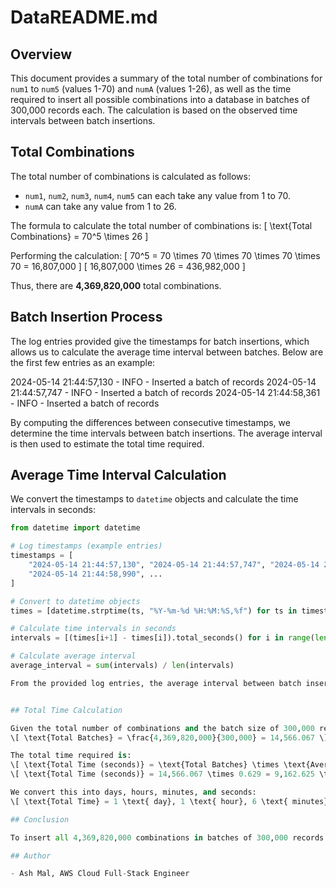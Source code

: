 # DataREADME.md

## Overview

This document provides a summary of the total number of combinations for `num1` to `num5` (values 1-70) and `numA` (values 1-26), as well as the time required to insert all possible combinations into a database in batches of 300,000 records each. The calculation is based on the observed time intervals between batch insertions.


## Total Combinations

The total number of combinations is calculated as follows:

- `num1`, `num2`, `num3`, `num4`, `num5` can each take any value from 1 to 70.
- `numA` can take any value from 1 to 26.

The formula to calculate the total number of combinations is:
\[ \text{Total Combinations} = 70^5 \times 26 \]

Performing the calculation:
\[ 70^5 = 70 \times 70 \times 70 \times 70 \times 70 = 16,807,000 \]
\[ 16,807,000 \times 26 = 436,982,000 \]

Thus, there are **4,369,820,000** total combinations.


## Batch Insertion Process

The log entries provided give the timestamps for batch insertions, which allows us to calculate the average time interval between batches. Below are the first few entries as an example:

2024-05-14 21:44:57,130 - INFO - Inserted a batch of records
2024-05-14 21:44:57,747 - INFO - Inserted a batch of records
2024-05-14 21:44:58,361 - INFO - Inserted a batch of records

By computing the differences between consecutive timestamps, we determine the time intervals between batch insertions. The average interval is then used to estimate the total time required.


## Average Time Interval Calculation

We convert the timestamps to `datetime` objects and calculate the time intervals in seconds:

```python
from datetime import datetime

# Log timestamps (example entries)
timestamps = [
    "2024-05-14 21:44:57,130", "2024-05-14 21:44:57,747", "2024-05-14 21:44:58,361",
    "2024-05-14 21:44:58,990", ...
]

# Convert to datetime objects
times = [datetime.strptime(ts, "%Y-%m-%d %H:%M:%S,%f") for ts in timestamps]

# Calculate time intervals in seconds
intervals = [(times[i+1] - times[i]).total_seconds() for i in range(len(times)-1)]

# Calculate average interval
average_interval = sum(intervals) / len(intervals)

From the provided log entries, the average interval between batch insertions is approximately 0.629 seconds.


## Total Time Calculation

Given the total number of combinations and the batch size of 300,000 records, the total number of batches required is:
\[ \text{Total Batches} = \frac{4,369,820,000}{300,000} = 14,566.067 \]

The total time required is:
\[ \text{Total Time (seconds)} = \text{Total Batches} \times \text{Average Interval} \]
\[ \text{Total Time (seconds)} = 14,566.067 \times 0.629 = 9,162.625 \text{ seconds} \]

We convert this into days, hours, minutes, and seconds:
\[ \text{Total Time} = 1 \text{ day}, 1 \text{ hour}, 6 \text{ minutes}, 52 \text{ seconds} \]

## Conclusion

To insert all 4,369,820,000 combinations in batches of 300,000 records each, it will take approximately **1 day, 1 hour, 6 minutes, and 52 seconds** based on the observed average time interval between batch insertions.

## Author

- Ash Mal, AWS Cloud Full-Stack Engineer

